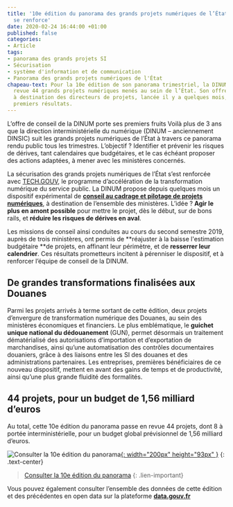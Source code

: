 ```yaml
---
title: '10e édition du panorama des grands projets numériques de l’État  : la sécurisation
  se renforce'
date: 2020-02-24 16:44:00 +01:00
published: false
categories:
- Article
tags:
- panorama des grands projets SI
- Sécurisation
- système d'information et de communication
- Panorama des grands projets numériques de l'État
chapeau-text: Pour la 10e édition de son panorama trimestriel, la DINUM a passé en
  revue 44 grands projets numériques menés au sein de l’État. Son offre de conseil
  à destination des directeurs de projets, lancée il y a quelques mois, livre ses
  premiers résultats.
---
```


L’offre de conseil de la DINUM porte ses premiers fruits
Voilà plus de 3 ans que la direction interministérielle du numérique (DINUM – anciennement DINSIC) suit les grands projets numériques de l’État à travers ce panorama rendu public tous les trimestres. L’objectif ? Identifier et prévenir les risques de dérives, tant calendaires que budgétaires, et le cas échéant proposer des actions adaptées, à mener avec les ministères concernés.

La sécurisation des grands projets numériques de l’État s’est renforcée avec [TECH.GOUV](https://www.numerique.gouv.fr/actualites/tech-gouv-strategie-et-feuille-de-route-2019-2021/), le programme d’accélération de la transformation numérique du service public. La DINUM propose depuis quelques mois un dispositif expérimental de **[conseil au cadrage et pilotage de projets numériques](https://www.numerique.gouv.fr/produits-services/conseil-accompagnement-cadrage-et-pilotage-de-projets-numeriques/)**, à destination de l’ensemble des ministères. L’idée ? **Agir le plus en amont possible** pour mettre le projet, dès le début, sur de bons rails, et **réduire les risques de dérives en aval**.

Les missions de conseil ainsi conduites au cours du second semestre 2019, auprès de trois ministères, ont permis de **réajuster à la baisse l'estimation budgétaire **de projets, en affinant leur périmètre, et de **resserrer leur calendrier**. Ces résultats prometteurs incitent à pérenniser le dispositif, et à renforcer l’équipe de conseil de la DINUM.

## De grandes transformations finalisées aux Douanes

Parmi les projets arrivés à terme sortant de cette édition, deux projets d’envergure de transformation numérique des Douanes, au sein des ministères économiques et financiers. Le plus emblématique, le **guichet unique national du dédouanement** (GUN), permet désormais un traitement dématérialisé des autorisations d’importation et d’exportation de marchandises,  ainsi qu’une automatisation des contrôles documentaires douaniers, grâce à des liaisons entre les SI des douanes et des administrations partenaires. Les entreprises, premières bénéficiaires de ce nouveau dispositif, mettent en avant des gains de temps et de productivité, ainsi qu’une plus grande fluidité des formalités.

## 44 projets, pour un budget de 1,56 milliard d’euros

Au total, cette 10e édition du panorama passe en revue 44 projets, dont 8 à portée interministérielle, pour un budget global prévisionnel de 1,56 milliard d’euros.


![Consulter la 10e édition du panorama](/uploads/capture_panorama-oct2019_500.png)[{: width="200px" height="93px" }](https://www.numerique.gouv.fr/publications/panorama-grands-projets-si/)
{: .text-center}
> [Consulter la 10e édition du panorama](https://www.numerique.gouv.fr/publications/panorama-grands-projets-si/)
> {: .lien-important}

Vous pouvez également consulter l’ensemble des données de cette édition et des précédentes en open data sur la plateforme **[data.gouv.fr](https://www.data.gouv.fr/fr/datasets/panorama-des-grands-projets-si-de-letat-1/)**